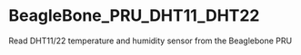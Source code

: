 BeagleBone_PRU_DHT11_DHT22
==========================

Read DHT11/22 temperature and humidity sensor from the Beaglebone PRU
